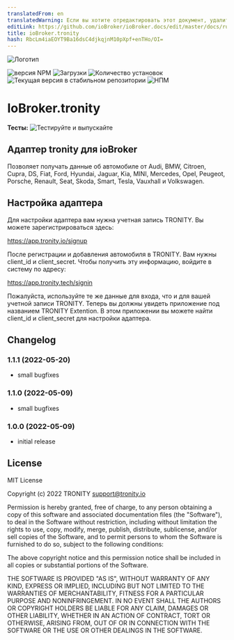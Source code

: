 ```yaml
---
translatedFrom: en
translatedWarning: Если вы хотите отредактировать этот документ, удалите поле «translatedFrom», в противном случае этот документ будет снова автоматически переведен
editLink: https://github.com/ioBroker/ioBroker.docs/edit/master/docs/ru/adapterref/iobroker.tronity/README.md
title: ioBroker.tronity
hash: RbcLm4iaEOYT9Ba16dsC4djkqjnM10pXpf+enTHo/OI=
---
```

![Логотип](../../../en/adapterref/iobroker.tronity/admin/tronity.png)

![версия NPM](https://img.shields.io/npm/v/iobroker.tronity.svg)
![Загрузки](https://img.shields.io/npm/dm/iobroker.tronity.svg)
![Количество установок](https://iobroker.live/badges/tronity-installed.svg)
![Текущая версия в стабильном репозитории](https://iobroker.live/badges/tronity-stable.svg)
![НПМ](https://nodei.co/npm/iobroker.tronity.png?downloads=true)

# IoBroker.tronity
**Тесты:** ![Тестируйте и выпускайте](https://github.com/tronity/ioBroker.tronity/workflows/Test%20and%20Release/badge.svg)

## Адаптер tronity для ioBroker
Позволяет получать данные об автомобиле от Audi, BMW, Citroen, Cupra, DS, Fiat, Ford, Hyundai, Jaguar, Kia, MINI, Mercedes, Opel, Peugeot, Porsche, Renault, Seat, Skoda, Smart, Tesla, Vauxhall и Volkswagen.

## Настройка адаптера
Для настройки адаптера вам нужна учетная запись TRONITY. Вы можете зарегистрироваться здесь:

https://app.tronity.io/signup

После регистрации и добавления автомобиля в TRONITY. Вам нужны client_id и client_secret.
Чтобы получить эту информацию, войдите в систему по адресу:

https://app.tronity.tech/signin

Пожалуйста, используйте те же данные для входа, что и для вашей учетной записи TRONITY. Теперь вы должны увидеть приложение под названием TRONITY Extention. В этом приложении вы можете найти client_id и client_secret для настройки адаптера.

## Changelog

<!--
	### **WORK IN PROGRESS**
-->

### 1.1.1 (2022-05-20)

-   small bugfixes

### 1.1.0 (2022-05-09)

-   small bugfixes

### 1.0.0 (2022-05-09)

-   initial release

## License

MIT License

Copyright (c) 2022 TRONITY <support@tronity.io>

Permission is hereby granted, free of charge, to any person obtaining a copy
of this software and associated documentation files (the "Software"), to deal
in the Software without restriction, including without limitation the rights
to use, copy, modify, merge, publish, distribute, sublicense, and/or sell
copies of the Software, and to permit persons to whom the Software is
furnished to do so, subject to the following conditions:

The above copyright notice and this permission notice shall be included in all
copies or substantial portions of the Software.

THE SOFTWARE IS PROVIDED "AS IS", WITHOUT WARRANTY OF ANY KIND, EXPRESS OR
IMPLIED, INCLUDING BUT NOT LIMITED TO THE WARRANTIES OF MERCHANTABILITY,
FITNESS FOR A PARTICULAR PURPOSE AND NONINFRINGEMENT. IN NO EVENT SHALL THE
AUTHORS OR COPYRIGHT HOLDERS BE LIABLE FOR ANY CLAIM, DAMAGES OR OTHER
LIABILITY, WHETHER IN AN ACTION OF CONTRACT, TORT OR OTHERWISE, ARISING FROM,
OUT OF OR IN CONNECTION WITH THE SOFTWARE OR THE USE OR OTHER DEALINGS IN THE
SOFTWARE.
